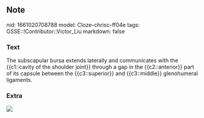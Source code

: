 ## Note
nid: 1661020708788
model: Cloze-chrisc-ff04e
tags: GSSE::!Contributor::Victor_Liu
markdown: false

### Text
<div>
  <span style="color: var(--field-fg); background-color: ;">The
subscapular</span> <span style="color: var(--field-fg); 
   background-color: ;">bursa extends laterally and communicates
  with the</span> {{c1::cavity of the shoulder joint}} <span style= 
  "color: var(--field-fg); background-color: ;">through a gap in
  the {{c2::anterior</span>}} <span style="color:
  var(--field-fg);">part of its capsule between the
{{c3::superior}} and {{c3::middle</span>}} <span style="color: 
   var(--field-fg);">glenohumeral ligaments.</span>
</div>

### Extra
<img src="02685e2711fdd9d72336738cd9d1b226.png">
